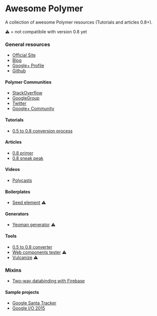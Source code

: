 # Awesome Polymer
A collection of awesome Polymer resources (Tutorials and articles 0.8+).

:warning: = not compatibile with version 0.8 yet

### General resources
* [Official Site](https://www.polymer-project.org)
* [Blog](https://blog.polymer-project.org/)
* [Google+ Profile](https://plus.google.com/+PolymerProject/)
* [Github](https://github.com/polymer)

#### Polymer Communities
* [StackOverflow](http://stackoverflow.com/questions/tagged/polymer)
* [GoogleGroup](https://groups.google.com/forum/#!forum/polymer-dev)
* [Twitter](https://twitter.com/polymer)
* [Google+ Community](https://plus.google.com/u/1/communities/115626364525706131031)

#### Tutorials
* [0.5 to 0.8 conversion process](https://github.com/chuckh/road-to-polymer/blob/master/conversion.md)

#### Articles
* [0.8 primer](https://github.com/Polymer/polymer/blob/0.8-preview/PRIMER.md)
* [0.8 sneak peak](https://divshot.com/blog/web-components/polymer-0-8-sneak-peek/)

#### Videos
* [Polycasts](https://www.youtube.com/playlist?list=PLOU2XLYxmsII5c3Mgw6fNYCzaWrsM3sMN)

#### Boilerplates
* [Seed element](https://github.com/polymerlabs/seed-element) :warning:

#### Generators
* [Yeoman generator](https://github.com/yeoman/generator-polymer) :warning:

#### Tools
* [0.5 to 0.8 converter](http://chuckh.github.io/road-to-polymer/convert-code.html)
* [Web components tester](https://github.com/Polymer/web-component-tester) :warning:
* [Vulcanize](https://github.com/Polymer/vulcanize) :warning:

### Mixins
* [ Two-way databinding with Firebase](https://github.com/divshot/polymerfire)

#### Sample projects
* [Google Santa Tracker](https://github.com/google/santa-tracker-web)
* [Google I/O 2015](https://events.google.com/io2015/)
